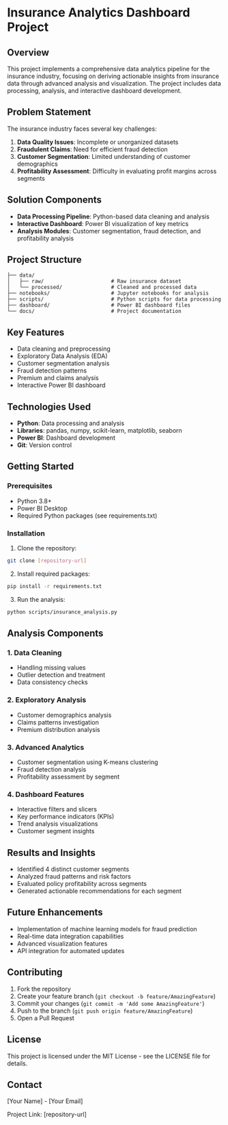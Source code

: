 # Insurance Analytics Dashboard Project

## Overview
This project implements a comprehensive data analytics pipeline for the insurance industry, focusing on deriving actionable insights from insurance data through advanced analysis and visualization. The project includes data processing, analysis, and interactive dashboard development.

## Problem Statement
The insurance industry faces several key challenges:
1. **Data Quality Issues**: Incomplete or unorganized datasets
2. **Fraudulent Claims**: Need for efficient fraud detection
3. **Customer Segmentation**: Limited understanding of customer demographics
4. **Profitability Assessment**: Difficulty in evaluating profit margins across segments

## Solution Components
- **Data Processing Pipeline**: Python-based data cleaning and analysis
- **Interactive Dashboard**: Power BI visualization of key metrics
- **Analysis Modules**: Customer segmentation, fraud detection, and profitability analysis

## Project Structure
```
├── data/
│   ├── raw/                      # Raw insurance dataset
│   └── processed/                # Cleaned and processed data
├── notebooks/                    # Jupyter notebooks for analysis
├── scripts/                      # Python scripts for data processing
├── dashboard/                    # Power BI dashboard files
└── docs/                         # Project documentation
```

## Key Features
- Data cleaning and preprocessing
- Exploratory Data Analysis (EDA)
- Customer segmentation analysis
- Fraud detection patterns
- Premium and claims analysis
- Interactive Power BI dashboard

## Technologies Used
- **Python**: Data processing and analysis
- **Libraries**: pandas, numpy, scikit-learn, matplotlib, seaborn
- **Power BI**: Dashboard development
- **Git**: Version control

## Getting Started

### Prerequisites
- Python 3.8+
- Power BI Desktop
- Required Python packages (see requirements.txt)

### Installation
1. Clone the repository:
```bash
git clone [repository-url]
```

2. Install required packages:
```bash
pip install -r requirements.txt
```

3. Run the analysis:
```bash
python scripts/insurance_analysis.py
```

## Analysis Components

### 1. Data Cleaning
- Handling missing values
- Outlier detection and treatment
- Data consistency checks

### 2. Exploratory Analysis
- Customer demographics analysis
- Claims patterns investigation
- Premium distribution analysis

### 3. Advanced Analytics
- Customer segmentation using K-means clustering
- Fraud detection analysis
- Profitability assessment by segment

### 4. Dashboard Features
- Interactive filters and slicers
- Key performance indicators (KPIs)
- Trend analysis visualizations
- Customer segment insights

## Results and Insights
- Identified 4 distinct customer segments
- Analyzed fraud patterns and risk factors
- Evaluated policy profitability across segments
- Generated actionable recommendations for each segment

## Future Enhancements
- Implementation of machine learning models for fraud prediction
- Real-time data integration capabilities
- Advanced visualization features
- API integration for automated updates

## Contributing
1. Fork the repository
2. Create your feature branch (`git checkout -b feature/AmazingFeature`)
3. Commit your changes (`git commit -m 'Add some AmazingFeature'`)
4. Push to the branch (`git push origin feature/AmazingFeature`)
5. Open a Pull Request

## License
This project is licensed under the MIT License - see the LICENSE file for details.

## Contact
[Your Name] - [Your Email]

Project Link: [repository-url] 